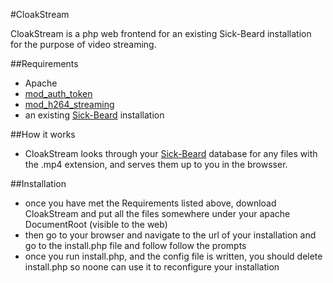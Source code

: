 #CloakStream

CloakStream is a php web frontend for an existing Sick-Beard installation for the purpose of video streaming.

##Requirements
* Apache
* [mod_auth_token](http://code.google.com/p/mod-auth-token/)
* [mod_h264_streaming](http://h264.code-shop.com/trac/wiki/Mod-H264-Streaming-Apache-Version2)
* an existing [Sick-Beard](https://github.com/midgetspy/Sick-Beard) installation

##How it works
* CloakStream looks through your [Sick-Beard](https://github.com/midgetspy/Sick-Beard) database for any files with the .mp4 extension, and serves them up to you in the browsser.

##Installation
* once you have met the Requirements listed above, download CloakStream and put all the files somewhere under your apache DocumentRoot (visible to the web)
* then go to your browser and navigate to the url of your installation and go to the install.php file and follow follow the prompts
* once you run install.php, and the config file is written, you should delete install.php so noone can use it to reconfigure your installation
